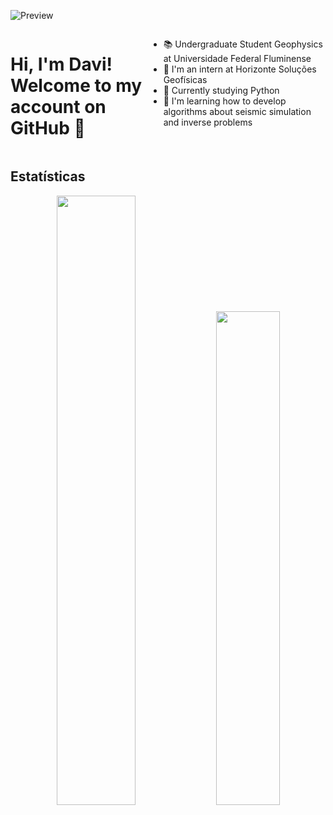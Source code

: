 ![Preview](https://cdn.discordapp.com/attachments/581156177199628300/1213353658348077057/kazusacrop.jpg?ex=65f52aa7&is=65e2b5a7&hm=5ca61493ddbeba8749c81ef80580c0a946b5bca923601bb34028501754c550dc&)

<div style="display: flex; width: 100%;">
    <h1>Hi, I'm Davi! <br> Welcome to my account on GitHub 👋</h1>
    <ul>
        <li> 
            📚 Undergraduate Student Geophysics at Universidade Federal Fluminense
        </li>
        <li>
           🚀 I'm an intern at Horizonte Soluções Geofísicas
        </li>
        <li>
            🐍 Currently studying Python
        </li>
        <li>
           🗻 I'm learning how to develop algorithms about seismic simulation and inverse problems
        </li>
    </ul>
</div>

## Estatísticas
<div>
    <p align="center"><img width="50%" src="https://github-readme-stats.vercel.app/api?username=davimgeo&show_icons=true&count_private=true&theme=react&hide_border=true&bg_color=0D1117"/> <img width="45%" src="https://github-readme-stats.vercel.app/api/top-langs/?username=davimgeo&show_icons=true&count_private=true&theme=react&hide_border=true&bg_color=0D1117&layout=compact"/>
</p>   
</div>
